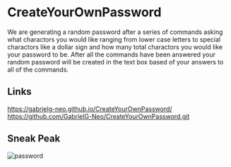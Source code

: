 # CreateYourOwnPassword

We are generating a random password after a series of commands asking what charactors you would like ranging from lower case letters to special charactors like a dollar sign and how many total charactors you would like your password to be. After all the commands have been answered your random password will be created in the text box based of your answers to all of the commands.

## Links
https://gabrielg-neo.github.io/CreateYourOwnPassword/
https://github.com/GabrielG-Neo/CreateYourOwnPassword.git

## Sneak Peak
![password](https://user-images.githubusercontent.com/70115497/99889954-dd19dc80-2c1f-11eb-8f35-1ed5d0f78824.png)
